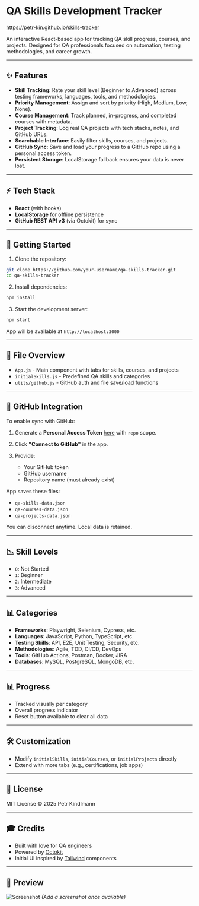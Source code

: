 # QA Skills Development Tracker

https://petr-kin.github.io/skills-tracker

An interactive React-based app for tracking QA skill progress, courses, and projects. Designed for QA professionals focused on automation, testing methodologies, and career growth.

---

## ✨ Features

* **Skill Tracking**: Rate your skill level (Beginner to Advanced) across testing frameworks, languages, tools, and methodologies.
* **Priority Management**: Assign and sort by priority (High, Medium, Low, None).
* **Course Management**: Track planned, in-progress, and completed courses with metadata.
* **Project Tracking**: Log real QA projects with tech stacks, notes, and GitHub URLs.
* **Searchable Interface**: Easily filter skills, courses, and projects.
* **GitHub Sync**: Save and load your progress to a GitHub repo using a personal access token.
* **Persistent Storage**: LocalStorage fallback ensures your data is never lost.

---

## ⚡ Tech Stack

* **React** (with hooks)
* **LocalStorage** for offline persistence
* **GitHub REST API v3** (via Octokit) for sync

---

## 🚀 Getting Started

1. Clone the repository:

```bash
git clone https://github.com/your-username/qa-skills-tracker.git
cd qa-skills-tracker
```

2. Install dependencies:

```bash
npm install
```

3. Start the development server:

```bash
npm start
```

App will be available at `http://localhost:3000`

---

## 📂 File Overview

* `App.js` - Main component with tabs for skills, courses, and projects
* `initialSkills.js` - Predefined QA skills and categories
* `utils/github.js` - GitHub auth and file save/load functions

---

## 💼 GitHub Integration

To enable sync with GitHub:

1. Generate a **Personal Access Token** [here](https://github.com/settings/tokens/new) with `repo` scope.
2. Click **"Connect to GitHub"** in the app.
3. Provide:

   * Your GitHub token
   * GitHub username
   * Repository name (must already exist)

App saves these files:

* `qa-skills-data.json`
* `qa-courses-data.json`
* `qa-projects-data.json`

You can disconnect anytime. Local data is retained.

---

## 📉 Skill Levels

* `0`: Not Started
* `1`: Beginner
* `2`: Intermediate
* `3`: Advanced

---

## 📊 Categories

* **Frameworks**: Playwright, Selenium, Cypress, etc.
* **Languages**: JavaScript, Python, TypeScript, etc.
* **Testing Skills**: API, E2E, Unit Testing, Security, etc.
* **Methodologies**: Agile, TDD, CI/CD, DevOps
* **Tools**: GitHub Actions, Postman, Docker, JIRA
* **Databases**: MySQL, PostgreSQL, MongoDB, etc.

---

## 📊 Progress

* Tracked visually per category
* Overall progress indicator
* Reset button available to clear all data

---

## 🛠️ Customization

* Modify `initialSkills`, `initialCourses`, or `initialProjects` directly
* Extend with more tabs (e.g., certifications, job apps)

---

## 📗 License

MIT License © 2025 Petr Kindlmann

---

## 🎓 Credits

* Built with love for QA engineers
* Powered by [Octokit](https://github.com/octokit/rest.js)
* Initial UI inspired by [Tailwind](https://tailwindcss.com/) components

---

## 🎨 Preview

![Screenshot](./screenshot.png) *(Add a screenshot once available)*
